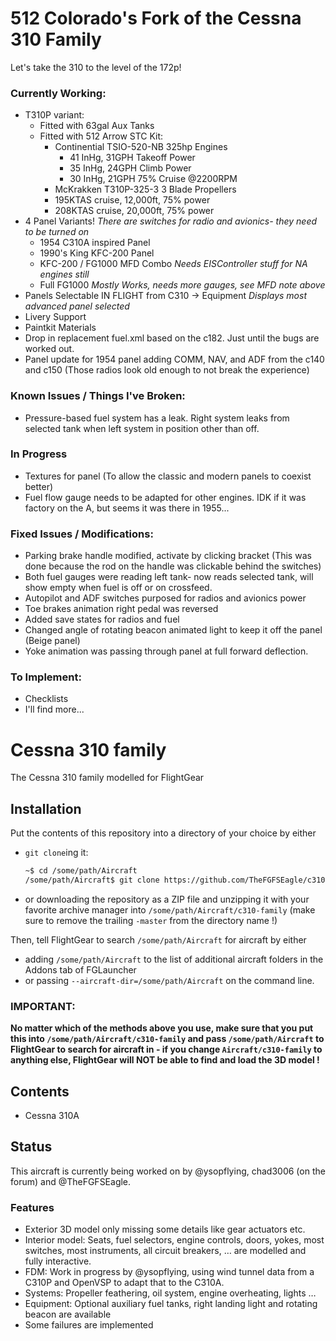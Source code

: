 # 512 Colorado's Fork of the Cessna 310 Family
Let's take the 310 to the level of the 172p!

### Currently Working:
* T310P variant:
	* Fitted with 63gal Aux Tanks
	* Fitted with 512 Arrow STC Kit:
		* Continential TSIO-520-NB 325hp Engines
			* 41 InHg, 31GPH Takeoff Power
			* 35 InHg, 24GPH Climb Power
			* 30 InHg, 21GPH 75% Cruise @2200RPM
		* McKrakken T310P-325-3 3 Blade Propellers
		* 195KTAS cruise, 12,000ft, 75% power
		* 208KTAS cruise, 20,000ft, 75% power
* 4 Panel Variants! *There are switches for radio and avionics- they need to be turned on*
	* 1954 C310A inspired Panel
	* 1990's King KFC-200 Panel
	* KFC-200 / FG1000 MFD Combo *Needs EISController stuff for NA engines still*
	* Full FG1000 *Mostly Works, needs more gauges, see MFD note above*
* Panels Selectable IN FLIGHT from C310 -> Equipment *Displays most advanced panel selected*
* Livery Support
* Paintkit Materials 
* Drop in replacement fuel.xml based on the c182. Just until the bugs are worked out.
* Panel update for 1954 panel adding COMM, NAV, and ADF from the c140 and c150 (Those radios look old enough to not break the experience)

### Known Issues / Things I've Broken:
* Pressure-based fuel system has a leak. Right system leaks from selected tank when left system in position other than off. 

### In Progress
* Textures for panel (To allow the classic and modern panels to coexist better)
* Fuel flow gauge needs to be adapted for other engines. IDK if it was factory on the A, but seems it was there in 1955...


### Fixed Issues / Modifications:
* Parking brake handle modified, activate by clicking bracket (This was done because the rod on the handle was clickable behind the switches)
* Both fuel gauges were reading left tank- now reads selected tank, will show empty when fuel is off or on crossfeed.
* Autopilot and ADF switches purposed for radios and avionics power
* Toe brakes animation right pedal was reversed
* Added save states for radios and fuel
* Changed angle of rotating beacon animated light to keep it off the panel (Beige panel)
* Yoke animation was passing through panel at full forward deflection.

### To Implement:
* Checklists
* I'll find more...


# Cessna 310 family
The Cessna 310 family modelled for FlightGear

## Installation

Put the contents of this repository into a directory of your choice by either
* `git clone`ing it:
	```sh
	~$ cd /some/path/Aircraft
	/some/path/Aircraft$ git clone https://github.com/TheFGFSEagle/c310-family
	```
* or downloading the repository as a ZIP file and unzipping it with your favorite archive manager into `/some/path/Aircraft/c310-family` (make sure to remove the trailing `-master` from the directory name !)

Then, tell FlightGear to search `/some/path/Aircraft` for aircraft by either
* adding `/some/path/Aircraft` to the list of additional aircraft folders in the Addons tab of FGLauncher
* or passing `--aircraft-dir=/some/path/Aircraft` on the command line.

### IMPORTANT:
**No matter which of the methods above you use, make sure that you put this into `/some/path/Aircraft/c310-family` and pass `/some/path/Aircraft` to FlightGear to search for aircraft in - if you change `Aircraft/c310-family` to anything else, FlightGear will NOT be able to find and load the 3D model !**

## Contents

* Cessna 310A

## Status

This aircraft is currently being worked on by @ysopflying, chad3006 (on the forum) and @TheFGFSEagle.

### Features
* Exterior 3D model only missing some details like gear actuators etc.
* Interior model: Seats, fuel selectors, engine controls, doors, yokes, most switches, most instruments, all circuit breakers, … are modelled and fully interactive.
* FDM: Work in progress by @ysopflying, using wind tunnel data from a C310P and OpenVSP to adapt that to the C310A.
* Systems: Propeller feathering, oil system, engine overheating, lights …
* Equipment: Optional auxiliary fuel tanks, right landing light and rotating beacon are available
* Some failures are implemented
